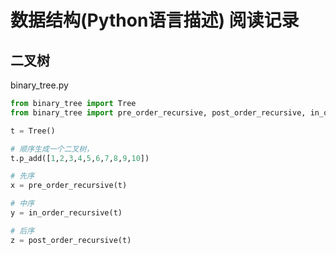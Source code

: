 # 数据结构(Python语言描述) 阅读记录

## 二叉树

binary_tree.py

```python
from binary_tree import Tree
from binary_tree import pre_order_recursive, post_order_recursive, in_order_recursive

t = Tree()

# 顺序生成一个二叉树，
t.p_add([1,2,3,4,5,6,7,8,9,10])

# 先序
x = pre_order_recursive(t)

# 中序
y = in_order_recursive(t)

# 后序
z = post_order_recursive(t)
```
